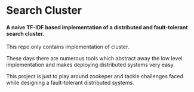 # Search Cluster 
#### A naive TF-IDF based implementation of a distributed and fault-tolerant search cluster.

This repo only contains implementation of cluster.

These days there are numerous tools which abstract away the low level implementation and makes deploying distributed systems very easy.

This project is just to play around zookeper and tackle challenges faced while designing a fault-tolerant distributed systems.
